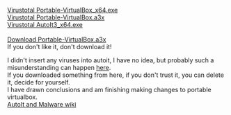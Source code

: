 [Virustotal Portable-VirtualBox_x64.exe](https://www.virustotal.com/gui/file/55a258169d213bf30e07c950d2964100558edca966b199b3db5d8bad5e02ca72?nocache=1)<br>
[Virustotal Portable-VirtualBox.a3x](https://www.virustotal.com/gui/file/c85292f36f4093895ec10aaeb9ee7a4d100a385a77abc95a6285c4bb9e170922?nocache=1)<br>
[Virustotal AutoIt3_x64.exe](https://www.virustotal.com/gui/file/92c6531a09180fae8b2aae7384b4cea9986762f0c271b35da09b4d0e733f9f45?nocache=1)<br><br>
[Download Portable-VirtualBox.a3x](https://github.com/Deac2/Portable-VirtualBox/tree/a3x)<br>
If you don't like it, don't download it!<br>

I didn't insert any viruses into autoit, I have no idea, but probably such a misunderstanding can happen [here](https://github.com/vboxme/Portable-VirtualBox/issues/93).<br>
If you downloaded something from here, if you don't trust it, you can delete it, decide for yourself.<br>
I have drawn conclusions and am finishing making changes to portable virtualbox.<br>
[AutoIt and Malware wiki](https://www.autoitscript.com/wiki/AutoIt_and_Malware)<br>
